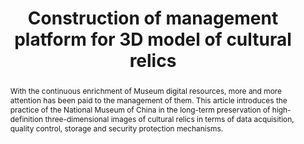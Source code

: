 ---
abstract: With the continuous enrichment of Museum digital resources, more and more
  attention has been paid to the management of them. This article introduces the practice
  of the National Museum of China in the long-term preservation of high-definition
  three-dimensional images of cultural relics in terms of data acquisition, quality
  control, storage and security protection mechanisms.
creators:
- Liu, Fang
- Li, Huabiao
- Yang, Chao
date: null
document_url: https://services.phaidra.univie.ac.at/api/object/o:1424919/download
grand_parent: iPRES
institutions:
- national museum of china
keywords:
- 3d model
- cultural relics
- preservation
- management platform
landing_page_url: https://phaidra.univie.ac.at/o:1424919
language: eng
layout: publication
license: CC BY 4.0 International
notes_url: null
parent: iPRES 2021
presentation_url: null
publication_type: paper
size: 445984
source_name: iPRES
title: Construction of management platform for 3D model of cultural relics
year: 2021
---